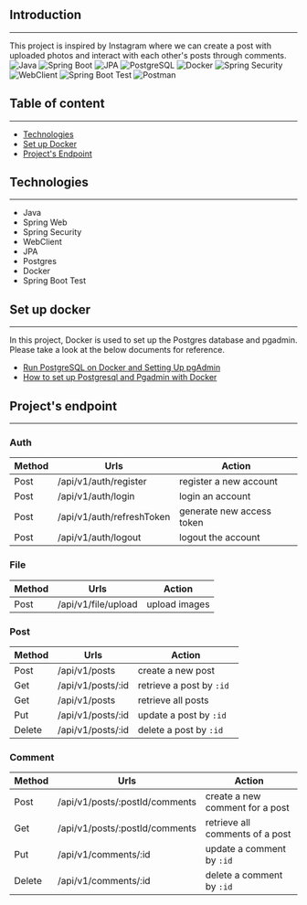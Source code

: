 ## Introduction    

---
This project is inspired by Instagram where we can create a post 
with uploaded photos and interact with each other's posts through comments.  
![Java](https://img.shields.io/badge/Java-blue)
![Spring Boot](https://img.shields.io/badge/Spring%20Boot-green)
![JPA](https://img.shields.io/badge/JPA-blue)
![PostgreSQL](https://img.shields.io/badge/PostgreSQL-gray)
![Docker](https://img.shields.io/badge/Docker-blue)
![Spring Security](https://img.shields.io/badge/Spring%20Security-gray)
![WebClient](https://img.shields.io/badge/WebClient-blue)
![Spring Boot Test](https://img.shields.io/badge/Spring%20Boot%20Test-gray)
![Postman](https://img.shields.io/badge/Postman-orange)

## Table of content

---

- [Technologies](#technologies)
- [Set up Docker](#set-up-docker)
- [Project's Endpoint](#projects-endpoint)

## Technologies 

---

- Java 
- Spring Web
- Spring Security
- WebClient
- JPA
- Postgres
- Docker
- Spring Boot Test

## Set up docker

---
In this project, Docker is used to set up the Postgres database and pgadmin.  
Please take a look at the below documents for reference.  
- [Run PostgreSQL on Docker and Setting Up pgAdmin](https://www.geeksforgeeks.org/run-postgresql-on-docker-and-setting-up-pgadmin/)  
- [How to set up Postgresql and Pgadmin with Docker](https://dev.to/steadylearner/how-to-set-up-postgresql-and-pgadmin-with-docker-51h)

## Project's endpoint

---
### Auth
| **Method** | **Urls**                  | **Action**                |
|------------|---------------------------|---------------------------|
| Post       | /api/v1/auth/register     | register a new account    |
| Post       | /api/v1/auth/login        | login an account          |
| Post       | /api/v1/auth/refreshToken | generate new access token |
| Post       | /api/v1/auth/logout       | logout the account        |

### File
| **Method** | **Urls**            | **Action**    |
|------------|---------------------|---------------|
| Post       | /api/v1/file/upload | upload images |

### Post
| **Method** | **Urls**          | **Action**                    |
|------------|-------------------|-------------------------------|
| Post       | /api/v1/posts     | create a new post             |
| Get        | /api/v1/posts/:id | retrieve a post by ```:id ``` |
| Get        | /api/v1/posts     | retrieve all posts            |
| Put        | /api/v1/posts/:id | update a post by ```:id ```   |
| Delete     | /api/v1/posts/:id | delete a post by ```:id ```   |

### Comment
| **Method** | **Urls**                       | **Action**                      |
|------------|--------------------------------|---------------------------------|
| Post       | /api/v1/posts/:postId/comments | create a new comment for a post |
| Get        | /api/v1/posts/:postId/comments | retrieve all comments of a post |
| Put        | /api/v1/comments/:id           | update a comment by ```:id ```  |
| Delete     | /api/v1/comments/:id           | delete a comment by ```:id ```  |



